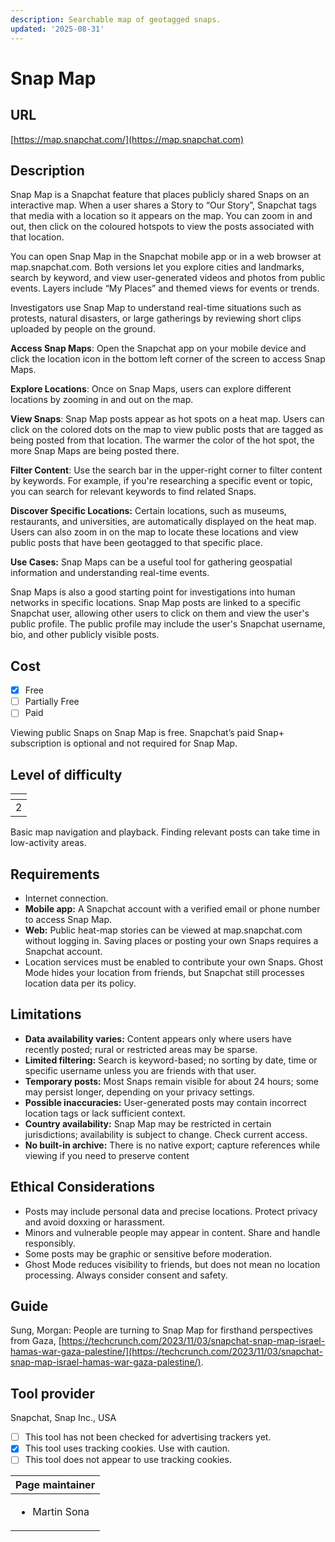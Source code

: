 ```yaml
---
description: Searchable map of geotagged snaps.
updated: '2025-08-31'
---
```


# Snap Map

## URL

[https://map.snapchat.com/](https://map.snapchat.com)

## Description

Snap Map is a Snapchat feature that places publicly shared Snaps on an interactive map. When a user shares a Story to “Our Story”, Snapchat tags that media with a location so it appears on the map. You can zoom in and out, then click on the coloured hotspots to view the posts associated with that location.

You can open Snap Map in the Snapchat mobile app or in a web browser at map.snapchat.com. Both versions let you explore cities and landmarks, search by keyword, and view user-generated videos and photos from public events. Layers include “My Places” and themed views for events or trends.

Investigators use Snap Map to understand real-time situations such as protests, natural disasters, or large gatherings by reviewing short clips uploaded by people on the ground.

**Access Snap Maps**: Open the Snapchat app on your mobile device and click the location icon in the bottom left corner of the screen to access Snap Maps.&#x20;

**Explore Locations**: Once on Snap Maps, users can explore different locations by zooming in and out on the map.

**View Snaps**: Snap Map posts appear as hot spots on a heat map. Users can click on the colored dots on the map to view public posts that are tagged as being posted from that location. The warmer the color of the hot spot, the more Snap Maps are being posted there.&#x20;

**Filter Content**: Use the search bar in the upper-right corner to filter content by keywords. For example, if you're researching a specific event or topic, you can search for relevant keywords to find related Snaps.

**Discover Specific Locations:** Certain locations, such as museums, restaurants, and universities, are automatically displayed on the heat map. Users can also zoom in on the map to locate these locations and view public posts that have been geotagged to that specific place.&#x20;

**Use Cases:** Snap Maps can be a useful tool for gathering geospatial information and understanding real-time events.&#x20;

Snap Maps is also a good starting point for investigations into human networks in specific locations. Snap Map posts are linked to a specific Snapchat user, allowing other users to click on them and view the user's public profile. The public profile may include the user's Snapchat username, bio, and other publicly visible posts.&#x20;

## Cost

* [x] Free
* [ ] Partially Free
* [ ] Paid

Viewing public Snaps on Snap Map is free. Snapchat’s paid Snap+ subscription is optional and not required for Snap Map.

## Level of difficulty

<table><thead><tr><th data-type="rating" data-max="5"></th></tr></thead><tbody><tr><td>2</td></tr></tbody></table>

Basic map navigation and playback. Finding relevant posts can take time in low-activity areas.

## Requirements

* Internet connection.
* **Mobile app:** A Snapchat account with a verified email or phone number to access Snap Map.
* **Web:** Public heat-map stories can be viewed at map.snapchat.com without logging in. Saving places or posting your own Snaps requires a Snapchat account.
* Location services must be enabled to contribute your own Snaps. Ghost Mode hides your location from friends, but Snapchat still processes location data per its policy.

## Limitations

* **Data availability varies:** Content appears only where users have recently posted; rural or restricted areas may be sparse.
* **Limited filtering:** Search is keyword-based; no sorting by date, time or specific username unless you are friends with that user.
* **Temporary posts:** Most Snaps remain visible for about 24 hours; some may persist longer, depending on your privacy settings.
* **Possible inaccuracies:** User-generated posts may contain incorrect location tags or lack sufficient context.
* **Country availability:** Snap Map may be restricted in certain jurisdictions; availability is subject to change. Check current access.
* **No built-in archive:** There is no native export; capture references while viewing if you need to preserve content

## Ethical Considerations

* Posts may include personal data and precise locations. Protect privacy and avoid doxxing or harassment.
* Minors and vulnerable people may appear in content. Share and handle responsibly.
* Some posts may be graphic or sensitive before moderation.
* Ghost Mode reduces visibility to friends, but does not mean no location processing. Always consider consent and safety.

## Guide

Sung, Morgan: People are turning to Snap Map for firsthand perspectives from Gaza, [https://techcrunch.com/2023/11/03/snapchat-snap-map-israel-hamas-war-gaza-palestine/](https://techcrunch.com/2023/11/03/snapchat-snap-map-israel-hamas-war-gaza-palestine/).

## Tool provider

Snapchat, Snap Inc., USA



* [ ] This tool has not been checked for advertising trackers yet.
* [x] This tool uses tracking cookies. Use with caution.
* [ ] This tool does not appear to use tracking cookies.

| Page maintainer               |
| ----------------------------- |
| <ul><li>Martin Sona</li></ul> |
